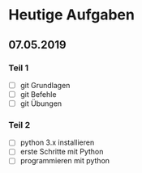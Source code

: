 # Heutige Aufgaben
## 07.05.2019

### Teil 1
-[ ] git Grundlagen
-[ ] git Befehle
-[ ] git Übungen

### Teil 2
-[ ] python 3.x installieren
-[ ] erste Schritte mit Python
-[ ] programmieren mit python
